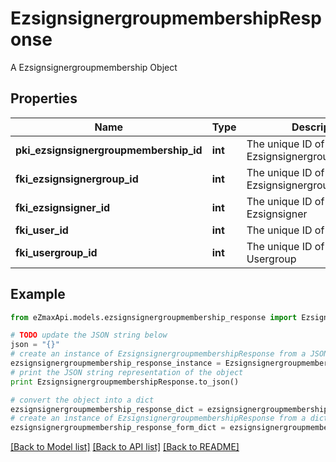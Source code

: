 # EzsignsignergroupmembershipResponse

A Ezsignsignergroupmembership Object

## Properties
Name | Type | Description | Notes
------------ | ------------- | ------------- | -------------
**pki_ezsignsignergroupmembership_id** | **int** | The unique ID of the Ezsignsignergroupmembership | 
**fki_ezsignsignergroup_id** | **int** | The unique ID of the Ezsignsignergroup | 
**fki_ezsignsigner_id** | **int** | The unique ID of the Ezsignsigner | [optional] 
**fki_user_id** | **int** | The unique ID of the User | [optional] 
**fki_usergroup_id** | **int** | The unique ID of the Usergroup | [optional] 

## Example

```python
from eZmaxApi.models.ezsignsignergroupmembership_response import EzsignsignergroupmembershipResponse

# TODO update the JSON string below
json = "{}"
# create an instance of EzsignsignergroupmembershipResponse from a JSON string
ezsignsignergroupmembership_response_instance = EzsignsignergroupmembershipResponse.from_json(json)
# print the JSON string representation of the object
print EzsignsignergroupmembershipResponse.to_json()

# convert the object into a dict
ezsignsignergroupmembership_response_dict = ezsignsignergroupmembership_response_instance.to_dict()
# create an instance of EzsignsignergroupmembershipResponse from a dict
ezsignsignergroupmembership_response_form_dict = ezsignsignergroupmembership_response.from_dict(ezsignsignergroupmembership_response_dict)
```
[[Back to Model list]](../README.md#documentation-for-models) [[Back to API list]](../README.md#documentation-for-api-endpoints) [[Back to README]](../README.md)


